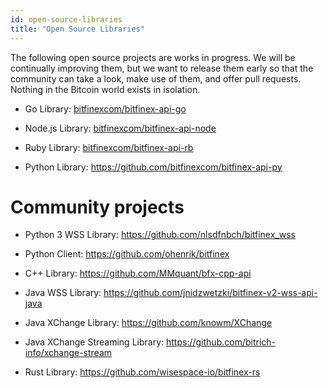 ```yaml
---
id: open-source-libraries
title: "Open Source Libraries"
---
```


The following open source projects are works in progress. We will be continually improving them, but we want to release them early so that the community can take a look, make use of them, and offer pull requests. Nothing in the Bitcoin world exists in isolation.

- Go Library: <a href="https://github.com/bitfinexcom/bitfinex-api-go" target="_blank"> bitfinexcom/bitfinex-api-go</a>

- Node.js Library: <a href="https://github.com/bitfinexcom/bitfinex-api-node" target="_blank"> bitfinexcom/bitfinex-api-node</a>

- Ruby Library: <a href="https://github.com/bitfinexcom/bitfinex-api-rb" target="_blank"> bitfinexcom/bitfinex-api-rb</a>

- Python Library: <a href="https://github.com/bitfinexcom/bitfinex-api-py" target="_blank"> https://github.com/bitfinexcom/bitfinex-api-py</a>

# Community projects

- Python 3 WSS Library: <a href="https://github.com/nlsdfnbch/bitfinex_wss" target="_blank">https://github.com/nlsdfnbch/bitfinex_wss</a>

- Python Client: <a href="https://github.com/ohenrik/bitfinex" target="_blank">https://github.com/ohenrik/bitfinex</a>

- C++ Library: <a href="https://github.com/MMquant/bfx-cpp-api" target="_blank"> https://github.com/MMquant/bfx-cpp-api </a>

- Java WSS Library: <a href="https://github.com/jnidzwetzki/bitfinex-v2-wss-api-java" target="_blank"> https://github.com/jnidzwetzki/bitfinex-v2-wss-api-java </a>

- Java XChange Library: <a href="https://github.com/knowm/XChange" target="_blank"> https://github.com/knowm/XChange </a>

- Java XChange Streaming Library: <a href="https://github.com/bitrich-info/xchange-stream" target="_blank"> https://github.com/bitrich-info/xchange-stream </a>

- Rust Library: <a href="https://github.com/wisespace-io/bitfinex-rs" target="_blank"> https://github.com/wisespace-io/bitfinex-rs </a>
